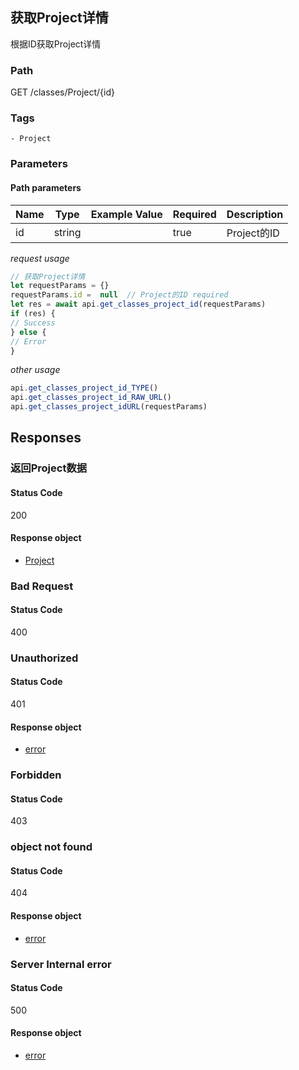 ## 获取Project详情

根据ID获取Project详情
### Path
GET /classes/Project/{id}

### Tags
    - Project
### Parameters


#### Path parameters

| Name | Type | Example Value | Required | Description |
| ---- | ---- | ------------- | -------- | ----------- |
| id | string |  |  true  | Project的ID |
*request usage*
```javascript
// 获取Project详情
let requestParams = {}
requestParams.id =  null  // Project的ID required
let res = await api.get_classes_project_id(requestParams)
if (res) {
// Success
} else {
// Error
}
```
*other usage*
```javascript
api.get_classes_project_id_TYPE()
api.get_classes_project_id_RAW_URL()
api.get_classes_project_idURL(requestParams)
```

## Responses
### 返回Project数据

#### Status Code
200


#### Response object
* [Project](../models/Project.md)

### Bad Request

#### Status Code
400



### Unauthorized

#### Status Code
401


#### Response object
* [error](../models/error.md)

### Forbidden

#### Status Code
403



### object not found

#### Status Code
404


#### Response object
* [error](../models/error.md)

### Server Internal error

#### Status Code
500


#### Response object
* [error](../models/error.md)


